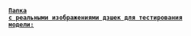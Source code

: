 <code>[**Папка с реальными изображениями дзшек для тестирования модели:**](https://drive.google.com/drive/folders/1OASb-md399gnagWKiPHuIO6PY757FFOv?usp=sharing)</code>
